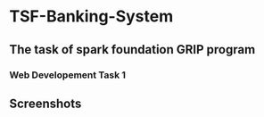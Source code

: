 # TSF-Banking-System

## The task of spark foundation GRIP program

### Web Developement Task 1

## Screenshots
